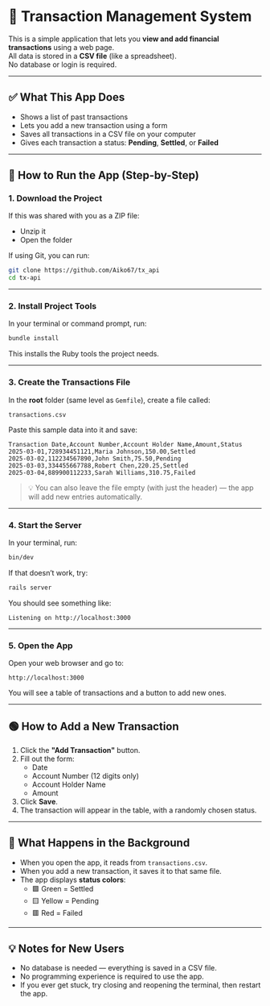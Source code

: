 # 💸 Transaction Management System

This is a simple application that lets you **view and add financial transactions** using a web page.  
All data is stored in a **CSV file** (like a spreadsheet).  
No database or login is required.

---

## ✅ What This App Does

- Shows a list of past transactions
- Lets you add a new transaction using a form
- Saves all transactions in a CSV file on your computer
- Gives each transaction a status: **Pending**, **Settled**, or **Failed**

---

## 🧪 How to Run the App (Step-by-Step)

### 1. Download the Project

If this was shared with you as a ZIP file:

- Unzip it
- Open the folder

If using Git, you can run:

```bash
git clone https://github.com/Aiko67/tx_api
cd tx-api
```

---

### 2. Install Project Tools

In your terminal or command prompt, run:

```bash
bundle install
```

This installs the Ruby tools the project needs.

---

### 3. Create the Transactions File

In the **root** folder (same level as `Gemfile`), create a file called:

```
transactions.csv
```

Paste this sample data into it and save:

```csv
Transaction Date,Account Number,Account Holder Name,Amount,Status
2025-03-01,728934451121,Maria Johnson,150.00,Settled
2025-03-02,112234567890,John Smith,75.50,Pending
2025-03-03,334455667788,Robert Chen,220.25,Settled
2025-03-04,889900112233,Sarah Williams,310.75,Failed
```

> 💡 You can also leave the file empty (with just the header) — the app will add new entries automatically.

---

### 4. Start the Server

In your terminal, run:

```bash
bin/dev
```

If that doesn’t work, try:

```bash
rails server
```

You should see something like:

```
Listening on http://localhost:3000
```

---

### 5. Open the App

Open your web browser and go to:

```
http://localhost:3000
```

You will see a table of transactions and a button to add new ones.

---

## 🟢 How to Add a New Transaction

1. Click the **"Add Transaction"** button.
2. Fill out the form:
   - Date
   - Account Number (12 digits only)
   - Account Holder Name
   - Amount
3. Click **Save**.
4. The transaction will appear in the table, with a randomly chosen status.

---

## 🔁 What Happens in the Background

- When you open the app, it reads from `transactions.csv`.
- When you add a new transaction, it saves it to that same file.
- The app displays **status colors**:
  - 🟩 Green = Settled
  - 🟨 Yellow = Pending  
  - 🟥 Red = Failed

---

## 💡 Notes for New Users

- No database is needed — everything is saved in a CSV file.
- No programming experience is required to use the app.
- If you ever get stuck, try closing and reopening the terminal, then restart the app.
